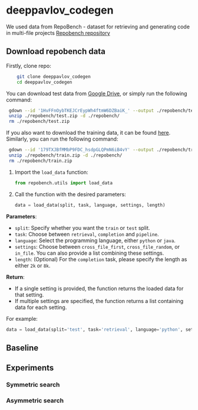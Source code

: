 # deeppavlov_codegen

We used data from RepoBench - dataset for retrieving and generating code in multi-file projects [Repobench repository](https://github.com/Leolty/repobench)

## Download repobench data
Firstly, clone repo:
```bash
    git clone deeppavlov_codegen
    cd deeppavlov_codegen
```

You can download test data from [Google Drive](https://drive.google.com/file/d/1HvFFnOybTKEJCrEypWh4ftmW6DZBaiK_/view?usp=sharing), or simply run the following command:
   ```bash
    gdown --id '1HvFFnOybTKEJCrEypWh4ftmW6DZBaiK_' --output ./repobench/test.zip
    unzip ./repobench/test.zip -d ./repobench/
    rm ./repobench/test.zip
```

If you also want to download the training data, it can be found [here](https://drive.google.com/file/d/179TXJBfMMbP9FDC_hsdpGLQPmN6iB4vY/view?usp=sharing). Similarly, you can run the following command:
   ```bash
    gdown --id '179TXJBfMMbP9FDC_hsdpGLQPmN6iB4vY' --output ./repobench/train.zip
    unzip ./repobench/train.zip -d ./repobench/
    rm ./repobench/train.zip
```

1. Import the `load_data` function:
   ```python
   from repobench.utils import load_data
   ```

2. Call the function with the desired parameters:
   ```python
   data = load_data(split, task, language, settings, length)
   ```

**Parameters**:
- `split`: Specify whether you want the `train` or `test` split. 
- `task`: Choose between `retrieval`, `completion` and `pipeline`.
- `language`: Select the programming language, either `python` or `java`.
- `settings`: Choose between `cross_file_first`, `cross_file_random`, or `in_file`. You can also provide a list combining these settings.
- `length`: (Optional) For the `completion` task, please specify the length as either `2k` or `8k`.

**Return**:
- If a single setting is provided, the function returns the loaded data for that setting.
- If multiple settings are specified, the function returns a list containing data for each setting.

For example:
```python
data = load_data(split='test', task='retrieval', language='python', settings=['cross_file_first'])
```

## Baseline

## Experiments
### Symmetric search
### Asymmetric search

